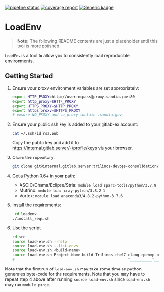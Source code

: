 [![pipeline status](https://internal.gitlab.server/trilinos-devops-consolidation/code/loadenv/badges/master/pipeline.svg)](https://internal.gitlab.server/trilinos-devops-consolidation/code/loadenv/-/commits/master)
[![coverage report](https://internal.gitlab.server/trilinos-devops-consolidation/code/loadenv/badges/master/coverage.svg)](https://internal.gitlab.server/trilinos-devops-consolidation/code/loadenv/-/commits/master)
[![Generic badge](https://img.shields.io/badge/docs-latest-green.svg)](http://10.202.35.89:8080/LoadEnv/doc/index.html)

# LoadEnv

> **Note:**  The following README contents are just a placeholder until this
> tool is more polished.

`LoadEnv` is a tool to allow you to consistently load reproducible
environments.

## Getting Started

1. Ensure your proxy environment variables are set appropriately:
   ```bash
   export HTTP_PROXY=http://user:nopass@proxy.sandia.gov:80
   export http_proxy=$HTTP_PROXY
   export HTTPS_PROXY=$HTTP_PROXY
   export https_proxy=$HTTPS_PROXY
   # ensure NO_PROXY and no_proxy contain .sandia.gov
   ```
2. Ensure your public ssh key is added to your gitlab-ex account:
   ```bash
   cat ~/.ssh/id_rsa.pub
   ```
   Copy the public key and add it to https://internal.gitlab.server/-/profile/keys via your browser.
3. Clone the repository:
   ```bash
   git clone git@internal.gitlab.server:trilinos-devops-consolidation/code/loadenv
   ```
4. Get a Python 3.6+ in your path:
   *  ASCIC/Chama/Eclipse/Stria:  `module load sparc-tools/python/3.7.9`
   *  Mutrino:  `module load cray-python/3.8.2.1`
   *  Vortex:  `module load anaconda3/4.8.2-python-3.7.6`

5. Install the requirements:
   ```bash
    cd loadenv
   ./install_reqs.sh
   ```

6. Use the script:
   ```bash
   cd src
   source load-env.sh --help
   source load-env.sh --list-envs
   source load-env.sh <build-name>
   source load-env.sh Project-Name-build-Trilinos-rhel7-clang-openmp-opt-static # e.g.
   #                                                    ^__________^___ environment alias
   ```
Note that the first run of `load-env.sh` may take some time as python generates byte-code for the requirements.
Note that you may have to repeat step 4 above after running `source load-env.sh` since `load-env.sh` may run `module purge`.